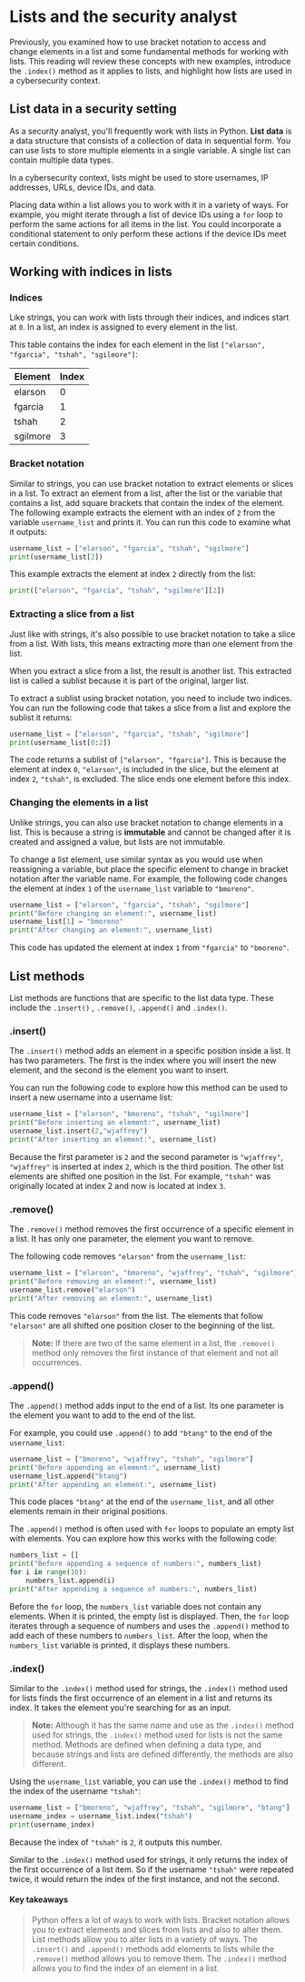 # Lists and the security analyst

Previously, you examined how to use bracket notation to access and change elements in a list and some fundamental methods for working with lists. This reading will review these concepts with new examples, introduce the `.index()` method as it applies to lists, and highlight how lists are used in a cybersecurity context.

## List data in a security setting
As a security analyst, you'll frequently work with lists in Python. **List data** is a data structure that consists of a collection of data in sequential form. You can use lists to store multiple elements in a single variable. A single list can contain multiple data types. 

In a cybersecurity context, lists might be used to store usernames, IP addresses, URLs, device IDs, and data.

Placing data within a list allows you to work with it in a variety of ways. For example, you might iterate through a list of device IDs using a `for` loop to perform the same actions for all items in the list. You could incorporate a conditional statement to only perform these actions if the device IDs meet certain conditions. 

## Working with indices in lists

### Indices
Like strings, you can work with lists through their indices, and indices start at `0`. In a list, an index is assigned to every element in the list.

This table contains the index for each element in the list `["elarson", "fgarcia", "tshah", "sgilmore"]`:

| Element  | Index |
|----------|-------|
| elarson  | 0     |
| fgarcia  | 1     |
| tshah    | 2     |
| sgilmore | 3     |

### Bracket notation
Similar to strings, you can use bracket notation to extract elements or slices in a list. To extract an element from a list, after the list or the variable that contains a list, add square brackets that contain the index of the element. The following example extracts the element with an index of `2` from the variable `username_list` and prints it. You can run this code to examine what it outputs:

```py
username_list = ["elarson", "fgarcia", "tshah", "sgilmore"]
print(username_list[2])
```

This example extracts the element at index `2` directly from the list:

```py
print(["elarson", "fgarcia", "tshah", "sgilmore"][2])
```

### Extracting a slice from a list
Just like with strings, it's also possible to use bracket notation to take a slice from a list. With lists, this means extracting more than one element from the list.

When you extract a slice from a list, the result is another list. This extracted list is called a sublist because it is part of the original, larger list. 

To extract a sublist using bracket notation, you need to include two indices. You can run the following code that takes a slice from a list and explore the sublist it returns:

```py
username_list = ["elarson", "fgarcia", "tshah", "sgilmore"]
print(username_list[0:2])
```

The code returns a sublist of `["elarson", "fgarcia"]`. This is because the element at index `0`, `"elarson"`, is included in the slice, but the element at index `2`, `"tshah"`, is excluded. The slice ends one element before this index.

### Changing the elements in a list
Unlike strings, you can also use bracket notation to change elements in a list. This is because a string is **immutable** and cannot be changed after it is created and assigned a value, but lists are not immutable.

To change a list element, use similar syntax as you would use when reassigning a variable, but place the specific element to change in bracket notation after the variable name. For example, the following code changes the element at index `1` of the `username_list` variable to `"bmoreno"`.

```py
username_list = ["elarson", "fgarcia", "tshah", "sgilmore"]
print("Before changing an element:", username_list)
username_list[1] = "bmoreno"
print("After changing an element:", username_list)
```

This code has updated the element at index `1` from `"fgarcia"` to `"bmoreno"`.

## List methods
List methods are functions that are specific to the list data type. These include the `.insert()` , `.remove()`, `.append()` and `.index()`. 

### .insert() 
The `.insert()` method adds an element in a specific position inside a list. It has two parameters. The first is the index where you will insert the new element, and the second is the element you want to insert.

You can run the following code to explore how this method can be used to insert a new username into a username list:

```py
username_list = ["elarson", "bmoreno", "tshah", "sgilmore"]
print("Before inserting an element:", username_list)
username_list.insert(2,"wjaffrey")
print("After inserting an element:", username_list)
```

Because the first parameter is `2` and the second parameter is `"wjaffrey"`, `"wjaffrey"` is inserted at index `2`, which is the third position. The other list elements are shifted one position in the list. For example, `"tshah"` was originally located at index 2 and now is located at index `3`.

### .remove()
The `.remove()` method removes the first occurrence of a specific element in a list. It has only one parameter, the element you want to remove.

The following code removes `"elarson"` from the `username_list`:

```py
username_list = ["elarson", "bmoreno", "wjaffrey", "tshah", "sgilmore"]
print("Before removing an element:", username_list)
username_list.remove("elarson")
print("After removing an element:", username_list)
```

This code removes `"elarson"` from the list. The elements that follow `"elarson"` are all shifted one position closer to the beginning of the list.

> **Note:** If there are two of the same element in a list, the `.remove()` method only removes the first instance of that element and not all occurrences.

### .append()
The `.append()` method adds input to the end of a list. Its one parameter is the element you want to add to the end of the list. 

For example, you could use `.append()` to add `"btang"` to the end of the `username_list`:

```py
username_list = ["bmoreno", "wjaffrey", "tshah", "sgilmore"]
print("Before appending an element:", username_list)
username_list.append("btang")
print("After appending an element:", username_list)
```
This code places `"btang"` at the end of the `username_list`, and all other elements remain in their original positions.

The `.append()` method is often used with `for` loops to populate an empty list with elements. You can explore how this works with the following code:

```py
numbers_list = []
print("Before appending a sequence of numbers:", numbers_list)
for i in range(10):
    numbers_list.append(i)
print("After appending a sequence of numbers:", numbers_list)
```

Before the `for` loop, the `numbers_list` variable does not contain any elements. When it is printed, the empty list is displayed. Then, the `for` loop iterates through a sequence of numbers and uses the `.append()` method to add each of these numbers to `numbers_list`. After the loop, when the `numbers_list` variable is printed, it displays these numbers.  

### .index()
Similar to the `.index()` method used for strings, the `.index()` method used for lists finds the first occurrence of an element in a list and returns its index. It takes the element you're searching for as an input.

> **Note:** Although it has the same name and use as the `.index()` method used for strings, the `.index()` method used for lists is not the same method. Methods are defined when defining a data type, and because strings and lists are defined differently, the methods are also different.

Using the `username_list` variable, you can use the `.index()` method to find the index of the username `"tshah"`:

```py
username_list = ["bmoreno", "wjaffrey", "tshah", "sgilmore", "btang"]
username_index = username_list.index("tshah")
print(username_index)
```

Because the index of `"tshah"` is `2`, it outputs this number.

Similar to the `.index()` method used for strings, it only returns the index of the first occurrence of a list item. So if the username `"tshah"` were repeated twice, it would return the index of the first instance, and not the second.

#### Key takeaways
> Python offers a lot of ways to work with lists. Bracket notation allows you to extract elements and slices from lists and also to alter them. List methods allow you to alter lists in a variety of ways. The `.insert()` and `.append()` methods add elements to lists while the `.remove()` method allows you to remove them. The `.index()` method allows you to find the index of an element in a list.